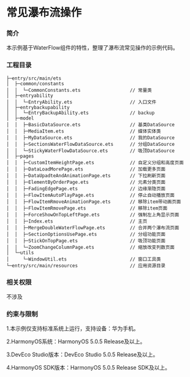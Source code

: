 # 常见瀑布流操作

### 简介

本示例基于WaterFlow组件的特性，整理了瀑布流常见操作的示例代码。

### 工程目录
```
├─entry/src/main/ets                         
│  ├─common/constants
│  │  └─CommonConstants.ets                  // 常量类
│  ├─entryability
│  │  └─EntryAbility.ets                     // 入口文件
│  ├─entrybackupability
│  │  └─EntryBackupAbility.ets               // backup
│  ├─model
│  │  ├─BasicDataSource.ets                  // 基类DataSource
│  │  ├─MediaItem.ets                        // 媒体实体类
│  │  ├─MyDataSource.ets                     // 我的DataSource
│  │  ├─SectionsWaterFlowDataSource.ets      // 分组DataSource
│  │  └─StickyWaterFlowDataSource.ets        // 吸顶DataSource
│  ├─pages
│  │  ├─CustomItemHeightPage.ets             // 自定义分组和高度页面
│  │  ├─DataLoadMorePage.ets                 // 加载更多页面
│  │  ├─DataUpadteAndAnimationPage.ets       // 下拉刷新页面
│  │  ├─ElementByOrderPage.ets               // 元素分类页面
│  │  ├─FadingEdgePage.ets                   // 边缘渐隐页面
│  │  ├─FlowItemAutoPlayPage.ets             // 停止自动播放页面
│  │  ├─FlowItemRmoveAnimationPage.ets       // 移除item带动画页面
│  │  ├─FlowItemRmovePage.ets                // 移除item页面
│  │  ├─ForceShowOnTopLeftPage.ets           // 强制左上角显示页面
│  │  ├─Index.ets                            // 主页
│  │  ├─MergeDoubleWaterFlowPage.ets         // 合并两个瀑布流页面
│  │  ├─SectionOptionsUsePage.ets            // 分组功能页面
│  │  ├─StickOnTopPage.ets                   // 吸顶功能页面
│  │  └─ZoomChangeColumnPage.ets             // 缩放改变列数页面
│  └─utils
│     └─WindowUtil.ets                       // 窗口工具类
└─entry/src/main/resources                   // 应用资源目录
```

### 相关权限

不涉及

### 约束与限制

1.本示例仅支持标准系统上运行，支持设备：华为手机。

2.HarmonyOS系统：HarmonyOS 5.0.5 Release及以上。

3.DevEco Studio版本：DevEco Studio 5.0.5 Release及以上。

4.HarmonyOS SDK版本：HarmonyOS 5.0.5 Release SDK及以上。